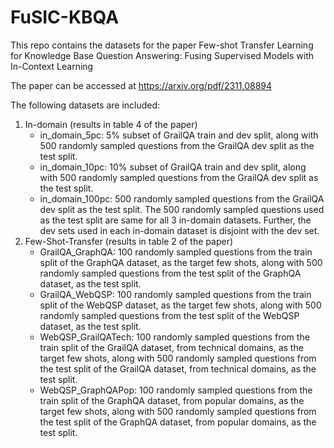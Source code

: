 # FuSIC-KBQA

This repo contains the datasets for the paper Few-shot Transfer Learning for Knowledge Base Question Answering: Fusing Supervised Models with In-Context Learning

The paper can be accessed at https://arxiv.org/pdf/2311.08894


The following datasets are included: 
1. In-domain (results in table 4 of the paper)
   - in_domain_5pc: 5% subset of GrailQA train and dev split, along with 500 randomly sampled questions from the GrailQA dev split as the test split.
   - in_domain_10pc: 10% subset of GrailQA train and dev split, along with 500 randomly sampled questions from the GrailQA dev split as the test split.
   - in_domain_100pc: 500 randomly sampled questions from the GrailQA dev split as the test split.
The 500 randomly sampled questions used as the test split are same for all 3 in-domain datasets.
Further, the dev sets used in each in-domain dataset is disjoint with the dev set. 
2. Few-Shot-Transfer (results in table 2 of the paper)
   - GrailQA_GraphQA:  100 randomly sampled questions from the train split of the GraphQA dataset, as the target few shots, along with 500 randomly sampled questions from the test split of the GraphQA dataset, as the test split.
   - GrailQA_WebQSP: 100 randomly sampled questions from the train split of the WebQSP dataset, as the target few shots, along with 500 randomly sampled questions from the test split of the WebQSP dataset, as the test split.
   - WebQSP_GrailQATech: 100 randomly sampled questions from the train split of the GrailQA dataset, from technical domains, as the target few shots, along with 500 randomly sampled questions from the test split of the GrailQA dataset, from technical domains, as the test split.
   - WebQSP_GraphQAPop: 100 randomly sampled questions from the train split of the GraphQA dataset, from popular domains, as the target few shots, along with 500 randomly sampled questions from the test split of the GraphQA dataset, from popular domains, as the test split.
